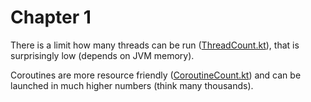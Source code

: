 # Chapter 1

There is a limit how many threads can be run ([ThreadCount.kt](ThreadCount.kt)), 
that is surprisingly low (depends on JVM memory).

Coroutines are more resource friendly ([CoroutineCount.kt](CoroutineCount.kt))
and can be launched in much higher numbers (think many thousands).
